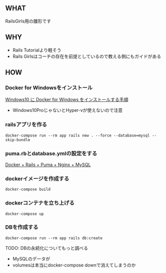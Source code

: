 ## WHAT
RailsGirls用の雛形です

## WHY
- Rails Tutorialより軽そう
- Rails Girlsはコーチの存在を前提としているので教える側にもガイドがある

## HOW
### Docker for Windowsをインストール
[Windows10 に Docker for Windows をインストールする手順](https://qiita.com/busonx/items/849a861d8bb93c71bbe7)

- Windows10ProじゃないとHyper-vが使えないので注意

### railsアプリを作る
``docker-compose run --rm app rails new . --force --database=mysql --skip-bundle``

### puma.rbとdatabase.ymlの設定をする
[Docker + Rails + Puma + Nginx + MySQL](https://qiita.com/eighty8/items/0288ab9c127ddb683315)

### dockerイメージを作成する
``docker-compose build``

### dockerコンテナを立ち上げる
``docker-compose up``

### DBを作成する
``docker-compose run --rm app rails db:create``

TODO: DBの永続化についてもっと調べる
- MySQLのデータが
- volumesは本当にdocker-compose downで消えてしまうのか